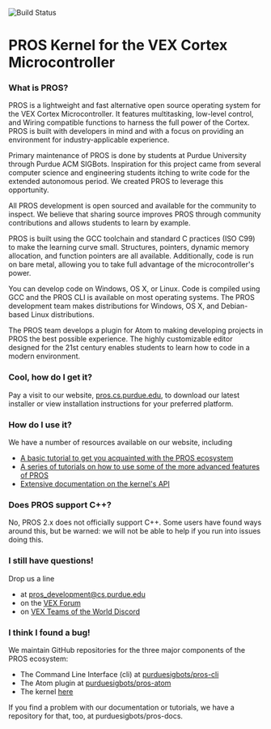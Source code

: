 ![Build Status](http://jenkins.purduesigbots.com/job/PROS%20Kernel%20Build/badge/icon)

# PROS Kernel for the VEX Cortex Microcontroller

### What is PROS?
PROS is a lightweight and fast alternative open source operating system for the VEX Cortex Microcontroller. It features multitasking, low-level control, and Wiring compatible functions to harness the full power of the Cortex. PROS is built with developers in mind and with a focus on providing an environment for industry-applicable experience.

Primary maintenance of PROS is done by students at Purdue University through Purdue ACM SIGBots. Inspiration for this project came from several computer science and engineering students itching to write code for the extended autonomous period. We created PROS to leverage this opportunity.

All PROS development is open sourced and available for the community to inspect. We believe that sharing source improves PROS through community contributions and allows students to learn by example.

PROS is built using the GCC toolchain and standard C practices (ISO C99) to make the learning curve small. Structures, pointers, dynamic memory allocation, and function pointers are all available. Additionally, code is run on bare metal, allowing you to take full advantage of the microcontroller's power.

You can develop code on Windows, OS X, or Linux. Code is compiled using GCC and the PROS CLI is available on most operating systems. The PROS development team makes distributions for Windows, OS X, and Debian-based Linux distributions.

The PROS team develops a plugin for Atom to making developing projects in PROS the best possible experience. The highly customizable editor designed for the 21st century enables students to learn how to code in a modern environment.

### Cool, how do I get it?
Pay a visit to our website, [pros.cs.purdue.edu](https://pros.cs.purdue.edu), to download our latest installer or view installation instructions for your preferred platform.

### How do I use it?
We have a number of resources available on our website, including
- [A basic tutorial to get you acquainted with the PROS ecosystem](http://pros.cs.purdue.edu/getting-started/)
- [A series of tutorials on how to use some of the more advanced features of PROS](http://pros.cs.purdue.edu/tutorials/)
- [Extensive documentation on the kernel's API](http://pros.cs.purdue.edu/api/)

### Does PROS support C++?
No, PROS 2.x does not officially support C++. Some users have found ways around this, but be warned: we will not be able to help if you run into issues doing this.

### I still have questions!
Drop us a line
- at pros_development@cs.purdue.edu 
- on the [VEX Forum](https://www.vexforum.com/index.php/)
- on [VEX Teams of the World Discord](https://discord.gg/xddjWGj)

### I think I found a bug!
We maintain GitHub repositories for the three major components of the PROS ecosystem:
- The Command Line Interface (cli) at [purduesigbots/pros-cli](https://github.com/purduesigbots/pros-cli)
- The Atom plugin at [purduesigbots/pros-atom](https://github.com/purduesigbots/pros-atom)
- The kernel [here](https://github.com/purduesigbots/pros)

If you find a problem with our documentation or tutorials, we have a repository for that, too, at purduesigbots/pros-docs.
